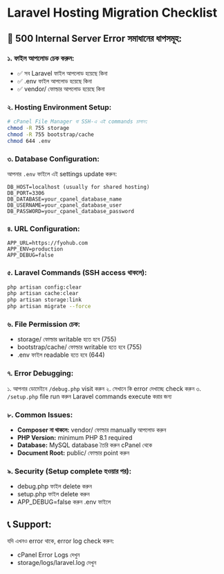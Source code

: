 # Laravel Hosting Migration Checklist

## 🚨 500 Internal Server Error সমাধানের ধাপসমূহ:

### ১. ফাইল আপলোড চেক করুন:
- ✅ সব Laravel ফাইল আপলোড হয়েছে কিনা
- ✅ .env ফাইল আপলোড হয়েছে কিনা
- ✅ vendor/ ফোল্ডার আপলোড হয়েছে কিনা

### ২. Hosting Environment Setup:
```bash
# cPanel File Manager বা SSH-এ এই commands চালান:
chmod -R 755 storage
chmod -R 755 bootstrap/cache
chmod 644 .env
```

### ৩. Database Configuration:
আপনার `.env` ফাইলে এই settings update করুন:
```
DB_HOST=localhost (usually for shared hosting)
DB_PORT=3306
DB_DATABASE=your_cpanel_database_name
DB_USERNAME=your_cpanel_database_user
DB_PASSWORD=your_cpanel_database_password
```

### ৪. URL Configuration:
```
APP_URL=https://fyohub.com
APP_ENV=production
APP_DEBUG=false
```

### ৫. Laravel Commands (SSH access থাকলে):
```bash
php artisan config:clear
php artisan cache:clear
php artisan storage:link
php artisan migrate --force
```

### ৬. File Permission চেক:
- storage/ ফোল্ডার writable হতে হবে (755)
- bootstrap/cache/ ফোল্ডার writable হতে হবে (755)
- .env ফাইল readable হতে হবে (644)

### ৭. Error Debugging:
১. আপনার ডোমেইনে `/debug.php` visit করুন
২. সেখানে কি error দেখাচ্ছে check করুন
৩. `/setup.php` file run করুন Laravel commands execute করার জন্য

### ৮. Common Issues:
- **Composer না থাকলে:** vendor/ ফোল্ডার manually আপলোড করুন
- **PHP Version:** minimum PHP 8.1 required
- **Database:** MySQL database তৈরি করুন cPanel থেকে
- **Document Root:** public/ ফোল্ডার point করুন

### ৯. Security (Setup complete হওয়ার পর):
- debug.php ফাইল delete করুন
- setup.php ফাইল delete করুন
- APP_DEBUG=false করুন .env ফাইলে

## 📞 Support:
যদি এখনও error থাকে, error log check করুন:
- cPanel Error Logs দেখুন
- storage/logs/laravel.log দেখুন
